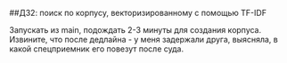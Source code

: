 ##ДЗ2: поиск по корпусу, векторизированному с помощью TF-IDF

Запускать из main, подождать 2-3 минуты для создания корпуса.
Извините, что после дедлайна - у меня задержали друга, выясняла, в какой спецприемник его повезут после суда.
